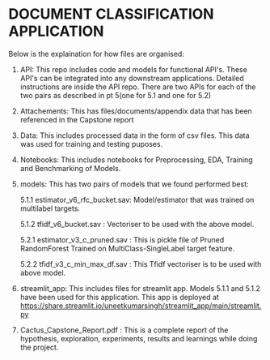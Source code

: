# DOCUMENT CLASSIFICATION APPLICATION 

Below is the explaination for how files are organised:
1. API: This repo includes code and models for functional API's. These API's can be integrated into any downstream applications. Detailed instructions are inside the API repo. There are two APIs for each of the two pairs as described in pt 5(one for 5.1 and one for 5.2)
2. Attachements: This has files/documents/appendix data that has been referenced in the Capstone report
3. Data: This includes processed data in the form of csv files. This data was used for training and testing puposes. 
4. Notebooks: This includes notebooks for Preprocessing, EDA, Training and Benchmarking of Models. 
5. models: This has two pairs of models that we found performed best:

   5.1.1 estimator_v6_rfc_bucket.sav: Model/estimator that was trained on multilabel targets. 
 
   5.1.2 tfidf_v6_bucket.sav : Vectoriser to be used with the above model. 


   5.2.1 estimator_v3_c_pruned.sav : This is pickle file of Pruned RandomForest Trained on MultiClass-SingleLabel target feature. 

   5.2.2 tfidf_v3_c_min_max_df.sav : This Tfidf vectoriser is to be used with above model. 

6. streamlit_app: This includes files for streamlit app. Models 5.1.1 and 5.1.2 have been used for this application. This app is deployed at https://share.streamlit.io/uneetkumarsingh/streamlit_app/main/streamlit.py
7. Cactus_Capstone_Report.pdf : This is a complete report of the hypothesis, exploration, experiments, results and learnings while doing the project. 
